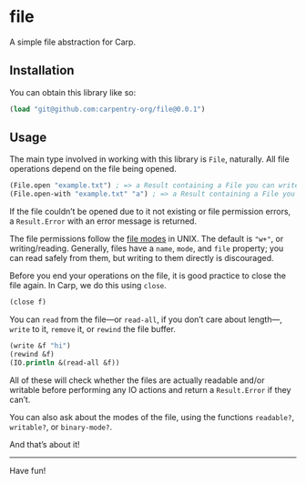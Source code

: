 # file

A simple file abstraction for Carp.

## Installation

You can obtain this library like so:

```clojure
(load "git@github.com:carpentry-org/file@0.0.1")
```

## Usage

The main type involved in working with this library is `File`, naturally. All
file operations depend on the file being opened.

```clojure
(File.open "example.txt") ; => a Result containing a File you can write to
(File.open-with "example.txt" "a") ; => a Result containing a File you append to
```

If the file couldn’t be opened due to it not existing or file permission errors,
a `Result.Error` with an error message is returned.

The file permissions follow the [file modes](https://www.tutorialspoint.com/c_standard_library/c_function_fopen.htm)
in UNIX. The default is `"w+"`, or writing/reading. Generally, files have a
`name`, `mode`, and `file` property; you can read safely from them, but writing
to them directly is discouraged.

Before you end your operations on the file, it is good practice to close the
file again. In Carp, we do this using `close`.

```clojure
(close f)
```

You can `read` from the file—or `read-all`, if you don’t care about length—,
`write` to it, `remove` it, or `rewind` the file buffer.

```clojure
(write &f "hi")
(rewind &f)
(IO.println &(read-all &f))
```

All of these will check whether the files are actually readable and/or writable
before performing any IO actions and return a `Result.Error` if they can’t.

You can also ask about the modes of the file, using the functions `readable?`,
`writable?`, or `binary-mode?`.

And that’s about it!

<hr/>

Have fun!
